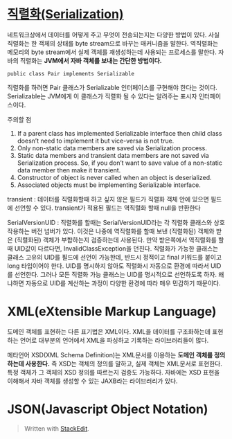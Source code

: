 # [직렬화(Serialization)](https://www.geeksforgeeks.org/serialization-in-java/)


네트워크상에서 데이터를 어떻게 주고 무엇이 전송되는지는 다양한 방법이 있다. 사실 직렬화는 한 객체의 상태를 byte stream으로 바꾸는 매커니즘을 말한다. 역직렬화는 메모리의 byte stream에서 실제 객체를 재생성하는데 사용되는 프로세스를 말한다. 자바의 직렬화는 **JVM에서 자바 객체를 보내는 간단한 방법이다.** 

```
public class Pair implements Serializable
```
직렬화를 하려면 Pair 클래스가 Serializable 인터페이스를 구현해야 한다는 것이다. Serializable는 JVM에게 이 클래스가 직렬화 될 수 있다는 알려주는 표시자 인터페이스이다. 

주의할 점
1. If a parent class has implemented Serializable interface then child class doesn’t need to implement it but vice-versa is not true.  
2. Only non-static data members are saved via Serialization process.  
3. Static data members and transient data members are not saved via Serialization process. So, if you don’t want to save value of a non-static data member then make it transient.  
4. Constructor of object is never called when an object is deserialized.  
5. Associated objects must be implementing Serializable interface.

transient
: 데이터를  직렬화할때 하고 싶지 않은 필드가 직렬화 객체 안에 있으면 필드에 선언할 수 있다. transient가 적용된 필드는 역직렬화 할때 null을 반환한다 

SerialVersionUID
: 직렬화를 할때는 SerialVersionUID라는 각 직렬화 클래스와 상호작용하는 버전 넘버가 있다. 이것은 나중에 역직렬화를 할때 보낸 (직렬화된) 객체와 받은 (직렬화된) 객체가 부합하는지 검증하는데 사용된다.  만약 받은쪽에서 역직렬화를 할때 UID값이 다르다면, InvalidClassException을 던진다.
직렬화가 가능한 클래스는 클래스 고유의 UID를 필드에 선언이 가능한데, 반드시 정적이고 final 키워드를 붙이고 long 타입이어야 한다. 
UID를  명시하지 않아도 직렬화시 자동으로 환경에 따라서 UID를 선언한다. 그러나 모든 직렬화 가능 클래스는 UID를 명시적으로 선언하도록 하자. 왜냐하면 자동으로 UID를 계산하는 과정이 다양한 환경에 따라 매우 민감하기 때문이다. 

# XML(eXtensible Markup Language)

도메인 객체를 표현하는 다른 표기법은 XML이다. XML을 데이터를 구조화하는데 표현하는 언어로 대부분의 언어에서 XML을 파싱하고 기록하는 라이브러리들이 많다.

메타언어 XSD(XML Schema Definition)는 XML문서를 이용하는 **도메인 객체를 정의하는데 사용한다.** 
즉 XSD는 객체의 정의를 말하고, 실제 객체는 XML문서로 표현한다. 특정 객체가 그 객체의 XSD 정의를 따르는지 검증도 가능하다.
자바에는 XSD 표현을 이해해서 자바 객체를 생성할 수 있는 JAXB라는 라이브러리가 있다. 


# JSON(Javascript Object Notation)






> Written with [StackEdit](https://stackedit.io/).
<!--stackedit_data:
eyJoaXN0b3J5IjpbMTk0NTI1MzA1M119
-->